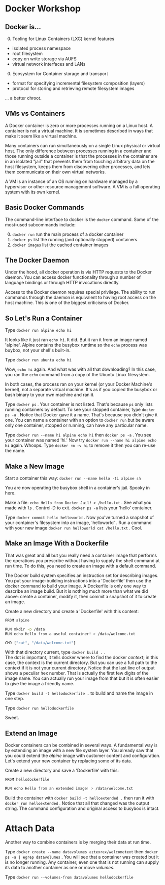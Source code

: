 # Docker Workshop

## Docker is...
0. Tooling for Linux Containers (LXC) kernel features
 * isolated process namespace
 * root filesystem
 * copy on write storage via AUFS
 * virtual network interfaces and LANs
0. Ecosystem for Container storage and transport
 * format for specifying incremental filesystem composition (layers)
 * protocol for storing and retrieving remote filesystem images

... a better chroot.


## VMs vs Containers

A Docker container is zero or more processes running on a Linux host.  A
container is not a virtual machine. It is sometimes described in ways that
make it seem like a virtual machine.

Many containers can run simultaneously on a single Linux physical or virtual
host. The only difference between processes running in a container and
those running outside a container is that the processes in the container are
in an isolated "jail" that prevents them from touching arbitrary data on
the host filesystem, keeps them from discovering other processes, and lets
them communicate on their own virtual networks.

A VM is an instance of an OS running on hardware managed by a hypervisor or
other resource management software. A VM is a full operating system with
its own kernel.


## Basic Docker Commands

The command-line interface to docker is the ```docker``` command. Some of the
most-used subcommands include:

0. ```docker run``` run the main process of a docker container
0. ```docker ps``` list the running (and optionally stopped) containers
0. ```docker images``` list the cached container images

## The Docker Daemon

Under the hood, all docker operation is via HTTP requests to the Docker
daemon.  You can access docker functionality through a number of language
bindings or through HTTP invocations directly.

Access to the Docker daemon requires special privilege. The ability to run
commands through the daemon is equivalent to having root access on the
host machine. This is one of the biggest criticisms of Docker.

## So Let's Run a Container

Type ```docker run alpine echo hi```

It looks like it just ran ```echo hi```.  It did. But it ran it from an
image named 'alpine'. Alpine contains the busybox runtime so the ```echo```
process was buybox, not your shell's built-in.

Type ```docker run ubuntu echo hi```

Wow, ```echo hi``` again.  And what was with all that downloading? In this
case, you ran the ```echo``` command from a copy of the Ubuntu Linux filesystem.

In both cases, the process ran on your kernel (or your Docker Machine's kernel),
not a separate virtual machine. It's as if you copied the busybox or bash
binary to your own machine and ran it.

Type ```docker ps``` . Your container is not listed. That's because ```ps```
only lists running containers by default. To see your stopped container,
type ```docker ps -a``` .  Notice that Docker gave it a name. That's because
you didn't give it one.  You can name a container with an option
to  ```docker run``` but be aware only one container, stopped or running,
can have any particular name.

Type ```docker run --name hi alpine echo hi``` then ```docker ps -a``` . You
see your container was named 'hi.' Now
try ```docker run --name hi alpine echo hi``` again. Whoops.
Type ```docker rm -v hi``` to remove it then you can re-use the name.

## Make a New Image

Start a container this way: ```docker run --name hello -ti alpine sh```

You are now operating the busybox shell in a container's jail. Spooky in
here.

Make a file: ```echo Hello from Docker Jail! > /hello.txt``` . See what you
made with ```ls``` . Control-D to
exit. ```docker ps -a``` lists your 'hello' container.

Type ```docker commit hello helloworld``` . Now you've turned a snapshot
of your container's filesystem into an image, 'helloworld' . Run a command
with your new image ```docker run helloworld cat /hello.txt``` . Cool.

## Make an Image With a Dockerfile

That was great and all but you really need a container image that performs
the operations you prescribe without having to supply the shell command
at run time.  To do this, you need to create an image with a default command.

The Docker build system specifies an instruction set for describing images.
You put your image-building instructions into a 'Dockerfile' then use the
docker command to build your image. A Dockerfile is only one way to
describe an image build. But it is nothing much more than what we did above:
create a container, modify it, then commit a snapshot of it to create an
image.

Create a new directory and create a 'Dockerfile' with this content:
```sh
FROM alpine

RUN mkdir -p /data
RUN echo Hello from a useful container! > /data/welcome.txt

CMD ["cat", "/data/welcome.txt"]
```

With that directory current, type ```docker build .``` .  
The dot is important, it tells docker where to find the docker _context_; in
this case, the context is the current directory. But you can use a full path
to the context if it is not your current directory. Notice that the
last line of output shows a peculiar hex number. That is actually the first
few digits of the image name. You can actually run your image from that but
it is often easier to give the image a friendly name.

Type ```docker build -t hellodockerfile .```  to build and name the image in
one step.

Type ```docker run hellodockerfile```

Sweet.


## Extend an Image

Docker containers can be combined in several ways. A fundamental way
is by extending an image with a new file system layer. You already
saw that you could extend the *alpine* image with customer content
and configuration.  Let's extend your new container by replacing some
of its data.

Create a new directory and save a 'Dockerfile' with this:

```sh
FROM hellodockerfile

RUN echo Hello from an extended image! > /data/welcome.txt

```

Build the container with ```docker build -t helloextended .``` then
run it with ```docker run helloextended``` . Notice that all that changed was
the output string.  The command configuration and original access to
busybox is intact.

# Attach Data

Another way to combine containers is by merging their data at run time.

Type ```docker create --name datavolumes aztexrex/welcometext```
then ```docker ps -a | egrep datavolumes``` .  You will see that a container
was created but it is no longer running.  Any container, even one that is
not running can supply its data to another container as one or move *volumes*.

Type ```docker run --volumes-from datavolumes hellodockerfile```




